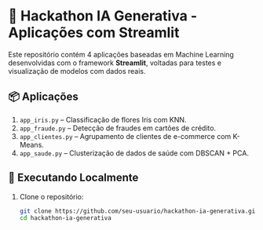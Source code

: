 # 🧠 Hackathon IA Generativa - Aplicações com Streamlit

Este repositório contém 4 aplicações baseadas em Machine Learning desenvolvidas com o framework **Streamlit**, voltadas para testes e visualização de modelos com dados reais.

## 📦 Aplicações

1. `app_iris.py` – Classificação de flores Iris com KNN.
2. `app_fraude.py` – Detecção de fraudes em cartões de crédito.
3. `app_clientes.py` – Agrupamento de clientes de e-commerce com K-Means.
4. `app_saude.py` – Clusterização de dados de saúde com DBSCAN + PCA.

## 🚀 Executando Localmente

1. Clone o repositório:
   ```bash
   git clone https://github.com/seu-usuario/hackathon-ia-generativa.git
   cd hackathon-ia-generativa
